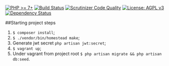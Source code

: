 
[![PHP >= 7+](https://img.shields.io/badge/php-%3E%3D%207-8892BF.svg?style=flat-square)](https://php.net/)
[![Build Status](https://secure.travis-ci.org/AlexFloppy/laravel-api-boilerplate.png?branch=master)](https://travis-ci.org/AlexFloppy/laravel-api-boilerplate)
[![Scrutinizer Code Quality](https://scrutinizer-ci.com/g/AlexFloppy/laravel-api-boilerplate/badges/quality-score.png)](https://scrutinizer-ci.com/g/AlexFloppy/laravel-api-boilerplate/?branch=master)
[![License: AGPL v3](https://img.shields.io/badge/License-AGPL%20v3-blue.svg?style=flat-square)](http://www.gnu.org/licenses/agpl-3.0)
[![Dependency Status](https://www.versioneye.com/user/projects/58e7b65326a5bb0038e42265/badge.svg?style=flat-square)](https://www.versioneye.com/user/projects/58e7b65326a5bb0038e42265)

##Starting project steps

1. `$ composer install`;
2. `$ ./vendor/bin/homestead make`;
3. Generate jwt secret `php artisan jwt:secret`;
4. `$ vagrant up`;
5. Under vagrant from project root `$ php artisan migrate && php artisan db:seed`.
